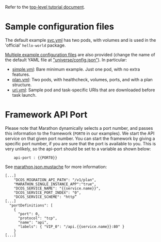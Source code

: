 Refer to the [top-level tutorial document](https://mesosphere.github.io/dcos-commons/developer-guide.html).

# Sample configuration files

The default example [svc.yml](src/main/dist/svc.yml) has two pods, with volumes and is used in the 'official' `hello-world` package.

[Multiple example configuration files](src/main/dist/examples/) are also provided (change the name of the default YAML file at ["universe/config.json"](universe/config.json)). In particular:

 - [simple.yml](src/main/dist/examples/simple.yml): Bare minimum example. Just one pod, with no extra features.
 - [plan.yml](src/main/dist/examples/plan.yml): Two pods, with healthcheck, volumes, ports, and with a plan structure.
 - [uri.yml](src/main/dist/examples/uri.yml): Sample pod and task-specific URIs that are downloaded before task launch.

# Framework API Port

Please note that Marathon dynamically selects a port number, and passes this information to the framework (`PORT0` in our examples). We start the API service on that given port number. You can start the framework by giving a specific port number, if you are sure that the port is available to you. This is very unlikely, so the api-port should be set to a variable as shown below:
```
    api-port : {{PORT0}}
```

See [marathon.json.mustache](universe/marathon.json.mustache) for more information:
```
[...]
    "DCOS_MIGRATION_API_PATH": "/v1/plan",
    "MARATHON_SINGLE_INSTANCE_APP":"true",
    "DCOS_SERVICE_NAME": "{{service.name}}",
    "DCOS_SERVICE_PORT_INDEX": "0",
    "DCOS_SERVICE_SCHEME": "http”
[...]
  "portDefinitions": [
    {
      "port": 0,
      "protocol": "tcp",
      "name": "api",
      "labels": { "VIP_0": "/api.{{service.name}}:80" }
    }
[...]
```


